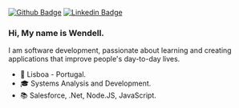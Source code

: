 
[![Github Badge](https://img.shields.io/badge/-Github-000?style=for-the-badge&logo=Github&logoColor=white&link=https://github.com/wendellarnald)](https://github.com/wendellarnald)
[![Linkedin Badge](https://img.shields.io/badge/-LinkedIn-blue?style=for-the-badge&logo=Linkedin&logoColor=white&link=https://www.linkedin.com/in/wendell-arnald-ribeiro/)](https://www.linkedin.com/in/wendell-arnald-ribeiro/)

### Hi, My name is Wendell.

 I am software development, passionate about learning and creating applications that improve people's day-to-day lives. 

- :round_pushpin: Lisboa - Portugal.
- 🎓 Systems Analysis and Development.
- :books: Salesforce, .Net, Node.JS, JavaScript.
